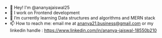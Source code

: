 - 👋 Hey! I'm @ananyajaiswal25
- 🔭 I work on Frontend development
- 🌱 I’m currently learning Data structures and algorithms and MERN stack
- 📫 How to reach me: email me at ananya21.business@gmail.com or my linkedin handle : https://www.linkedin.com/in/ananya-jaiswal-18550b210

